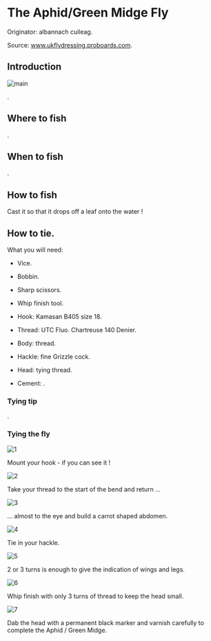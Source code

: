 # The Aphid/Green Midge Fly

Originator: albannach cuileag.

Source: www.ukflydressing.proboards.com.

## Introduction

![main](7.jpg)

.

## Where to fish

.

## When to fish

.

## How to fish

Cast it so that it drops off a leaf onto the water !

## How to tie.

What you will need:

- Vice.

- Bobbin.

- Sharp scissors.

- Whip finish tool.

- Hook: Kamasan B405 size 18.

- Thread: UTC Fluo. Chartreuse 140 Denier.

- Body: thread.

- Hackle: fine Grizzle cock.

- Head: tying thread.

- Cement: .

### Tying tip

.

### Tying the fly

![1](1.jpg)

Mount your hook - if you can see it !

![2](2.jpg)

Take your thread to the start of the bend and return ...

![3](3.jpg)

... almost to the eye and build a carrot shaped abdomen.

![4](4.jpg)

Tie in your hackle.

![5](5.jpg)

2 or 3 turns is enough to give the indication of wings and legs.

![6](6.jpg)

Whip finish with only 3 turns of thread to keep the head small.

![7](7.jpg)

Dab the head with a permanent black marker and varnish carefully to complete the Aphid / Green Midge.
